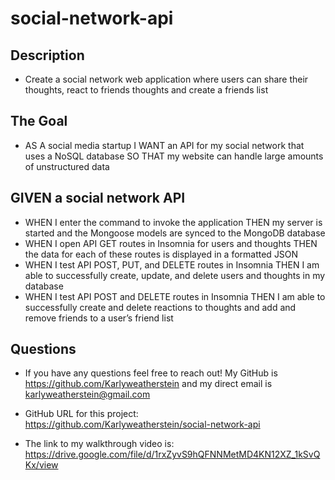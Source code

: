 # social-network-api

## Description

- Create a social network web application where users can share their thoughts, react to friends thoughts and create a friends list

## The Goal

- AS A social media startup
  I WANT an API for my social network that uses a NoSQL database
  SO THAT my website can handle large amounts of unstructured data

## GIVEN a social network API

- WHEN I enter the command to invoke the application
  THEN my server is started and the Mongoose models are synced to the MongoDB database
- WHEN I open API GET routes in Insomnia for users and thoughts
  THEN the data for each of these routes is displayed in a formatted JSON
- WHEN I test API POST, PUT, and DELETE routes in Insomnia
  THEN I am able to successfully create, update, and delete users and thoughts in my database
- WHEN I test API POST and DELETE routes in Insomnia
  THEN I am able to successfully create and delete reactions to thoughts and add and remove friends to a user’s friend list

## Questions

- If you have any questions feel free to reach out! My GitHub is https://github.com/Karlyweatherstein and my direct email is karlyweatherstein@gmail.com

- GitHub URL for this project: https://github.com/Karlyweatherstein/social-network-api

- The link to my walkthrough video is: https://drive.google.com/file/d/1rxZyvS9hQFNNMetMD4KN12XZ_1kSvQKx/view

